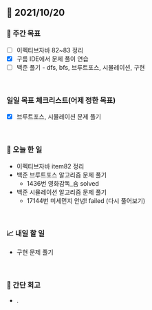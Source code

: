 ## 📅 2021/10/20


### 👏 주간 목표
- [ ] 이펙티브자바 82~83 정리
- [x] 구름 IDE에서 문제 풀이 연습
- [ ] 백준 풀기 - dfs, bfs, 브루트포스, 시뮬레이션, 구현

<br/>

### 일일 목표 체크리스트(어제 정한 목표)

- [x] 브루트포스, 시뮬레이션 문제 풀기

<br/>

### 💯 오늘 한 일

- 이펙티브자바 item82 정리
- 백준 브루트포스 알고리즘 문제 풀기 
  - 1436번 영화감독_숌 solved
- 백준 시뮬레이션 알고리즘 문제 풀기
  - 17144번 미세먼지 안녕! failed (다시 풀어보기)


<br/>

### 📈 내일 할 일

- 구현 문제 풀기

<br/>

### 🤔 간단 회고

- .

